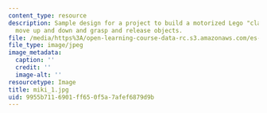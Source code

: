 ```yaml
---
content_type: resource
description: Sample design for a project to build a motorized Lego "claw" that can
  move up and down and grasp and release objects.
file: /media/https%3A/open-learning-course-data-rc.s3.amazonaws.com/es-293-lego-robotics-spring-2007/9955b7116901ff650f5a7afef6879d9b_miki_1.jpg
file_type: image/jpeg
image_metadata:
  caption: ''
  credit: ''
  image-alt: ''
resourcetype: Image
title: miki_1.jpg
uid: 9955b711-6901-ff65-0f5a-7afef6879d9b
---
```

